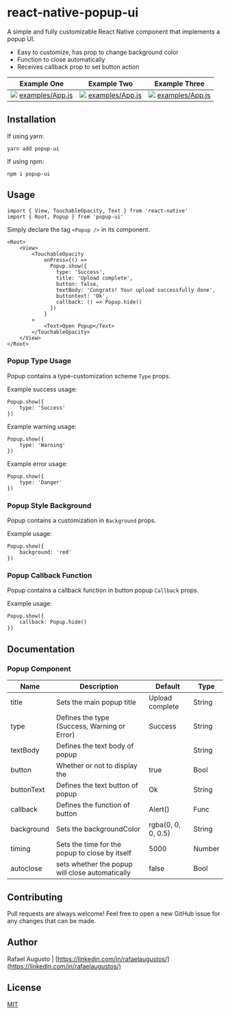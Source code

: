 # react-native-popup-ui

A simple and fully customizable React Native component that implements a popup UI. 
* Easy to customize, has prop to change background color
* Function to close automatically
* Receives callback prop to set button action

Example One             |  Example Two             |  Example Three
:-------------------------:|:-------------------------:|:-------------------------:
![](assets/popup-ui_1.gif) [examples/App.js](examples/App.js)| ![](assets/popup-ui_2.gif) [examples/App.js](examples/App.js) | ![](assets/popup-ui_3.gif) [examples/App.js](examples/App.js)

## Installation

If using yarn: 

```
yarn add popup-ui
```

If using npm:

```
npm i popup-ui
```

## Usage

```
import { View, TouchableOpacity, Text } from 'react-native' 
import { Root, Popup } from 'popup-ui'
```

Simply declare the tag `<Popup />` in its component.

```
<Root>
    <View>
        <TouchableOpacity
            onPress={() => 
              Popup.show({ 
                type: 'Success', 
                title: 'Upload complete',
                button: false,
                textBody: 'Congrats! Your upload successfully done', 
                buttontext: 'Ok',
                callback: () => Popup.hide()
              })
            }
        >
            <Text>Open Popup</Text>
        </TouchableOpacity>
    </View>
</Root>
```

### Popup Type Usage
Popup contains a type-customization scheme `Type` props.

Example success usage:

```
Popup.show({ 
    type: 'Success'
})
```

Example warning usage:

```
Popup.show({ 
    type: 'Warning'
})
```

Example error usage:

```
Popup.show({ 
    type: 'Danger'
})
```

### Popup Style Background
Popup contains a customization in `Background` props.

Example usage:

```
Popup.show({ 
    background: 'red'
})
```

### Popup Callback Function
Popup contains a callback function in button popup `Callback` props.

Example usage:

```
Popup.show({ 
    callback: Popup.hide()
})
```

## Documentation

### Popup Component
| Name                      | Description                                     | Default            | Type   |
|---------------------------|-------------------------------------------------|--------------------|--------|
| title                     | Sets the main popup title                       | Upload complete    | String |
| type                      | Defines the type (Success, Warning or Error)    | Success            | String |
| textBody                  | Defines the text body of popup                  |                    | String |
| button                    | Whether or not to display the                   | true               | Bool   |
| buttonText                | Defines the text button of popup                | Ok                 | String |
| callback                  | Defines the function of button                  | Alert()            | Func   |
| background                | Sets the backgroundColor                        | rgba(0, 0, 0, 0.5) | String |
| timing                    | Sets the time for the popup to close by itself  | 5000               | Number |
| autoclose                 | sets whether the popup will close automatically | false              | Bool   |

## Contributing
Pull requests are always welcome! Feel free to open a new GitHub issue for any changes that can be made.

## Author
Rafael Augusto | [https://linkedin.com/in/rafaelaugustos/](https://linkedin.com/in/rafaelaugustos/)

## License
[MIT](./LICENSE)
